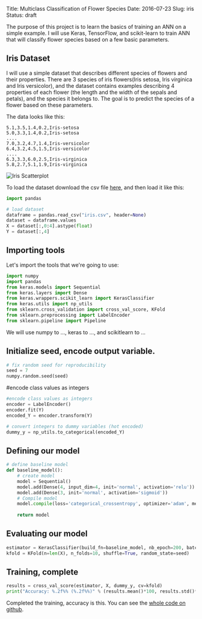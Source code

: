 Title: Multiclass Classification of Flower Species
Date: 2016-07-23
Slug: iris
Status: draft


The purpose of this project is to learn the basics of training an ANN on a simple example. I will use Keras, TensorFlow, and scikit-learn to train ANN that will classify flower species based on a few basic parameters.
  

## Iris Dataset

I will use a simple dataset that describes different species of flowers and their properties. There are 3 species of iris flowers(Iris setosa, Iris virginica and Iris versicolor), and the dataset contains examples describing 4 properties of each flower (the length and the width of the sepals and petals), and the species it belongs to. The goal is to predict the species of a flower based on these parameters.

The data looks like this:
```
5.1,3.5,1.4,0.2,Iris-setosa
5.0,3.3,1.4,0.2,Iris-setosa
....
7.0,3.2,4.7,1.4,Iris-versicolor
6.4,3.2,4.5,1.5,Iris-versicolor
....
6.3,3.3,6.0,2.5,Iris-virginica
5.8,2.7,5.1,1.9,Iris-virginica
```

![Iris Scatterplot](https://upload.wikimedia.org/wikipedia/commons/thumb/5/56/Iris_dataset_scatterplot.svg/749px-Iris_dataset_scatterplot.svg.png)

To load the dataset download the csv file [here](https://github.com/raymestalez/dm/blob/master/flowers/iris.csv), and then load it like this:

```python
import pandas

# load dataset
dataframe = pandas.read_csv("iris.csv", header=None)
dataset = dataframe.values
X = dataset[:,0:4].astype(float)
Y = dataset[:,4]
```


## Importing tools
Let's import the tools that we're going to use:

```python
import numpy
import pandas
from keras.models import Sequential
from keras.layers import Dense
from keras.wrappers.scikit_learn import KerasClassifier
from keras.utils import np_utils
from sklearn.cross_validation import cross_val_score, KFold
from sklearn.preprocessing import LabelEncoder
from sklearn.pipeline import Pipeline
```

We will use numpy to ...,  keras to ..., and scikitlearn to ...


## Initialize seed, encode output variable.

```python
# fix random seed for reproducibility
seed = 7
numpy.random.seed(seed)
```


#encode class values as integers 
```python
#encode class values as integers
encoder = LabelEncoder()
encoder.fit(Y)
encoded_Y = encoder.transform(Y)

# convert integers to dummy variables (hot encoded)
dummy_y = np_utils.to_categorical(encoded_Y)
```

## Defining our model

```python
# define baseline model
def baseline_model():
    # create model
    model = Sequential()
    model.add(Dense(4, input_dim=4, init='normal', activation='relu'))
    model.add(Dense(3, init='normal', activation='sigmoid'))
    # Compile model
    model.compile(loss='categorical_crossentropy', optimizer='adam', metrics=['accuracy'])
    
    return model
```

## Evaluating our model

```python
estimator = KerasClassifier(build_fn=baseline_model, nb_epoch=200, batch_size=5, verbose=0)
kfold = KFold(n=len(X), n_folds=10, shuffle=True, random_state=seed)
```

## Training, complete

```python
results = cross_val_score(estimator, X, dummy_y, cv=kfold)
print("Accuracy: %.2f%% (%.2f%%)" % (results.mean()*100, results.std()*100))
```


Completed the training, accuracy is this.
You can see the [whole code on github](https://github.com/raymestalez/dm/blob/master/flowers/iris.py).
